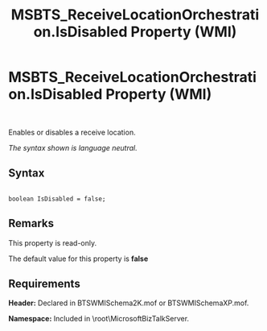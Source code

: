 ﻿---
title: MSBTS_ReceiveLocationOrchestration.IsDisabled Property (WMI)
TOCTitle: MSBTS_ReceiveLocationOrchestration.IsDisabled Property (WMI)
ms:assetid: fbf0e820-d4bc-414e-8bcd-6446ad2aa66c
ms:mtpsurl: https://msdn.microsoft.com/en-us/library/Aa562093(v=BTS.80)
ms:contentKeyID: 51533673
ms.date: 08/30/2017
mtps_version: v=BTS.80
---

# MSBTS\_ReceiveLocationOrchestration.IsDisabled Property (WMI)

 

Enables or disables a receive location.

*The syntax shown is language neutral.*

## Syntax

``` 
  
boolean IsDisabled = false;  
```

## Remarks

This property is read-only.

The default value for this property is **false**

## Requirements

**Header:** Declared in BTSWMISchema2K.mof or BTSWMISchemaXP.mof.

**Namespace:** Included in \\root\\MicrosoftBizTalkServer.

